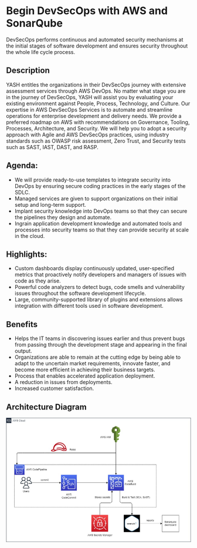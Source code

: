 # Begin DevSecOps with AWS and SonarQube 

DevSecOps performs continuous and automated security mechanisms at the initial stages of software development and ensures security throughout the whole life cycle process. 

## Description
YASH entitles the organizations in their DevSecOps journey with extensive assessment services through AWS DevOps. No matter what stage you are in the journey of DevSecOps, YASH will assist you by evaluating your existing environment against People, Process, Technology, and Culture. Our expertise in AWS DevSecOps Services is to automate and streamline operations for enterprise development and delivery needs. We provide a preferred roadmap on AWS with recommendations on Governance, Tooling, Processes, Architecture, and Security. We will help you to adopt a security approach with Agile and AWS DevSecOps practices, using industry standards such as OWASP risk assessment, Zero Trust, and Security tests such as SAST, IAST, DAST, and RASP.

## Agenda:
- We will provide ready-to-use templates to integrate security into DevOps by ensuring secure coding practices in the early stages of the SDLC.
- Managed services are given to support organizations on their initial setup and long-term support.
- Implant security knowledge into DevOps teams so that they can secure the pipelines they design and automate.
- Ingrain application development knowledge and automated tools and processes into security teams so that they can provide security at scale in the cloud.

## Highlights:
- Custom dashboards display continuously updated, user-specified metrics that proactively notify developers and managers of issues with code as they arise.
- Powerful code analyzers to detect bugs, code smells and vulnerability issues throughout the software development lifecycle.
- Large, community-supported library of plugins and extensions allows integration with different tools used in software development.


## Benefits
- Helps the IT teams in discovering issues earlier and thus prevent bugs from passing through the development stage and appearing in the final output.
- Organizations are able to remain at the cutting edge by being able to adapt to the uncertain market requirements, innovate faster, and become more efficient in achieving their business targets.
- Process that enables accelerated application deployment.
- A reduction in issues from deployments.
- Increased customer satisfaction.


## Architecture Diagram
![aws_sonar](img/aws_arch.jpg) 